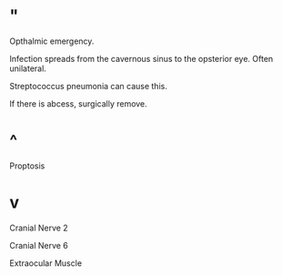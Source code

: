 # "

Opthalmic emergency.

Infection spreads from the cavernous sinus to the opsterior eye.
Often unilateral.

Streptococcus pneumonia can cause this.

If there is abcess, surgically remove.

# ^

Proptosis

# v

Cranial Nerve 2

Cranial Nerve 6

Extraocular Muscle
